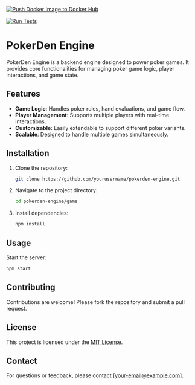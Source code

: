 [![Push Docker Image to Docker Hub](https://github.com/ATC-UW/pokerden-engine/actions/workflows/docker_publish.yml/badge.svg)](https://github.com/ATC-UW/pokerden-engine/actions/workflows/docker_publish.yml)

[![Run Tests](https://github.com/ATC-UW/pokerden-engine/actions/workflows/test.yml/badge.svg)](https://github.com/ATC-UW/pokerden-engine/actions/workflows/test.yml)


# PokerDen Engine

PokerDen Engine is a backend engine designed to power poker games. It provides core functionalities for managing poker game logic, player interactions, and game state.

## Features

- **Game Logic**: Handles poker rules, hand evaluations, and game flow.
- **Player Management**: Supports multiple players with real-time interactions.
- **Customizable**: Easily extendable to support different poker variants.
- **Scalable**: Designed to handle multiple games simultaneously.

## Installation

1. Clone the repository:
    ```bash
    git clone https://github.com/yourusername/pokerden-engine.git
    ```
2. Navigate to the project directory:
    ```bash
    cd pokerden-engine/game
    ```
3. Install dependencies:
    ```bash
    npm install
    ```

## Usage

Start the server:
```bash
npm start
```

## Contributing

Contributions are welcome! Please fork the repository and submit a pull request.

## License

This project is licensed under the [MIT License](LICENSE).

## Contact

For questions or feedback, please contact [your-email@example.com].